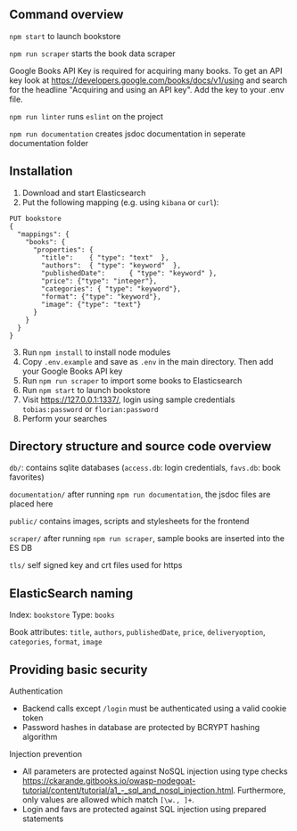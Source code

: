 ## Command overview

`npm start` to launch bookstore

`npm run scraper` starts the book data scraper

Google Books API Key is required for acquiring many books. To
get an API key look at https://developers.google.com/books/docs/v1/using and search
for the headline "Acquiring and using an API key". Add the key to your .env file.

`npm run linter` runs `eslint` on the project

`npm run documentation` creates jsdoc documentation in seperate documentation folder


## Installation

1. Download and start Elasticsearch
2. Put the following mapping (e.g. using `kibana` or `curl`):

```
PUT bookstore
{
  "mappings": {
    "books": {
      "properties": {
        "title":    { "type": "text"  },
        "authors":  { "type": "keyword"  },
        "publishedDate":      { "type": "keyword" },
        "price": {"type": "integer"},
        "categories": { "type": "keyword"},
        "format": {"type": "keyword"},
        "image": {"type": "text"}
      }
    }
  }
}
```

3. Run `npm install` to install node modules
4. Copy `.env.example` and save as `.env` in the main directory. Then add your Google Books API key
5. Run `npm run scraper` to import some books to Elasticsearch
6. Run `npm start` to launch bookstore
7. Visit https://127.0.0.1:1337/, login using sample credentials `tobias:password` or `florian:password`
8. Perform your searches


## Directory structure and source code overview

`db/`: contains sqlite databases (`access.db`: login credentials, `favs.db`: book favorites)

`documentation/` after running `npm run documentation`, the jsdoc files are placed here

`public/` contains images, scripts and stylesheets for the frontend

`scraper/` after running `npm run scraper`, sample books are inserted into the ES DB

`tls/` self signed key and crt files used for https


## ElasticSearch naming
Index: `bookstore`
Type: `books`

Book attributes:
`title`, `authors`, `publishedDate`, `price`, `deliveryoption`, `categories`, `format`, `image`


## Providing basic security

Authentication

* Backend calls except `/login` must be authenticated using a valid cookie token
* Password hashes in database are protected by BCRYPT hashing algorithm

Injection prevention

* All parameters are protected against NoSQL injection using type checks https://ckarande.gitbooks.io/owasp-nodegoat-tutorial/content/tutorial/a1_-_sql_and_nosql_injection.html. Furthermore, only values are allowed which match `[\w., ]+`.
* Login and favs are protected against SQL injection using prepared statements
